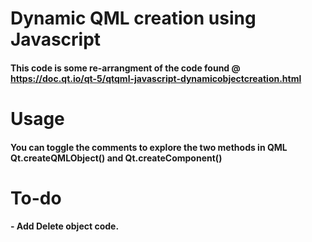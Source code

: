 # Dynamic QML creation using Javascript
#### This code is some re-arrangment of the code found @ https://doc.qt.io/qt-5/qtqml-javascript-dynamicobjectcreation.html

# Usage
#### You can toggle the comments to explore the two methods in QML Qt.createQMLObject() and Qt.createComponent()

# To-do 
#### - Add Delete object code.


 